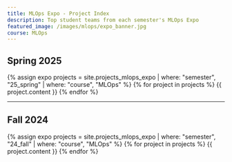 ```yaml
---
title: MLOps Expo - Project Index
description: Top student teams from each semester's MLOps Expo
featured_image: /images/mlops/expo_banner.jpg
course: MLOps
---
```


## Spring 2025

{% assign expo projects = site.projects_mlops_expo | where: "semester", "25_spring" | where: "course", "MLOps" %}
{% for project in projects %}
{{ project.content }}
{% endfor %}

---

## Fall 2024

{% assign expo projects = site.projects_mlops_expo | where: "semester", "24_fall" | where: "course", "MLOps" %}
{% for project in projects %}
{{ project.content }}
{% endfor %}
